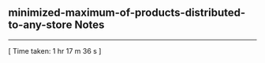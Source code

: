 <h2>minimized-maximum-of-products-distributed-to-any-store Notes</h2><hr>[ Time taken: 1 hr 17 m 36 s ]
